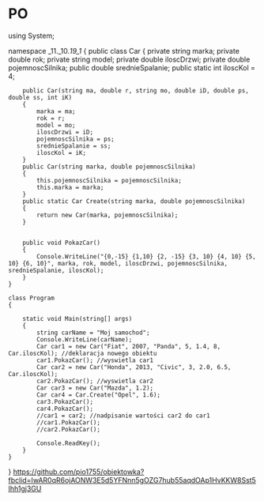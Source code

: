 # PO
using System;

namespace _11._10._19_1_
{
    public class Car
    {
        private string marka;
        private double rok;
        private string model;
        private double iloscDrzwi;
        private double pojemnoscSilnika;
        public double srednieSpalanie;
        public static int iloscKol = 4;   


        public Car(string ma, double r, string mo, double iD, double ps, double ss, int iK)
        {
            marka = ma;
            rok = r;
            model = mo;
            iloscDrzwi = iD;
            pojemnoscSilnika = ps;
            srednieSpalanie = ss;
            iloscKol = iK;
        }
        public Car(string marka, double pojemnoscSilnika)
        {
            this.pojemnoscSilnika = pojemnoscSilnika;
            this.marka = marka;           
        }
        public static Car Create(string marka, double pojemnoscSilnika)
        {
            return new Car(marka, pojemnoscSilnika);
        }
      
       
        public void PokazCar()
        {
            Console.WriteLine("{0,-15} {1,10} {2, -15} {3, 10} {4, 10} {5, 10} {6, 10}", marka, rok, model, iloscDrzwi, pojemnoscSilnika, srednieSpalanie, iloscKol);
        }
    }

    class Program
    {      
        
        static void Main(string[] args)
        {
            string carName = "Moj samochod";
            Console.WriteLine(carName);
            Car car1 = new Car("Fiat", 2007, "Panda", 5, 1.4, 8, Car.iloscKol); //deklaracja nowego obiektu
            car1.PokazCar(); //wyswietla car1
            Car car2 = new Car("Honda", 2013, "Civic", 3, 2.0, 6.5, Car.iloscKol);
            car2.PokazCar(); //wyswietla car2
            Car car3 = new Car("Mazda", 1.2);
            Car car4 = Car.Create("Opel", 1.6);
            car3.PokazCar();
            car4.PokazCar();
            //car1 = car2; //nadpisanie wartości car2 do car1
            //car1.PokazCar();
            //car2.PokazCar();

            Console.ReadKey();
        }
    }
}
https://github.com/pio1755/obiektowka?fbclid=IwAR0qR6ojAONW3E5d5YFNnn5gOZG7hub55aqdOAp1HvKKW8Sst5Ihh1gj3GU
